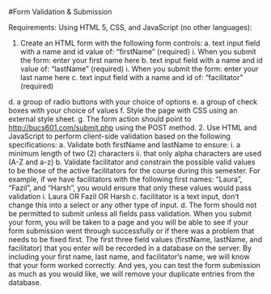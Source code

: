 #Form Validation & Submission


Requirements:
Using HTML 5, CSS, and JavaScript (no other languages):
1. Create an HTML form with the following form controls:
a. text input field with a name and id value of: “firstName” (required)
i. When you submit the form: enter your first name here
b. text input field with a name and id value of: “lastName” (required)
i. When you submit the form: enter your last name here
c. text input field with a name and id of: “facilitator” (required)

d. a group of radio buttons with your choice of options
e. a group of check boxes with your choice of values
f. Style the page with CSS using an external style sheet.
g. The form action should point to http://bucs601.com/submit.php
using the POST method.
2. Use HTML and JavaScript to perform client-side validation based on the
following specifications:
a. Validate both firstName and lastName to ensure:
i. a minimum length of two (2) characters
ii. that only alpha characters are used (A-Z and a-z)
b. Validate facilitator and constrain the possible valid values to
be those of the active facilitators for the course during this
semester. For example, if we have facilitators with the following first
names: “Laura”, “Fazil”, and “Harsh”, you would ensure that only
these values would pass validation
i. Laura OR Fazil OR Harsh
c. facilitator is a text input, don’t change this into a select or any
other type of input.
d. The form should not be permitted to submit unless all fields pass
validation.
When you submit your form, you will be taken to a page and you will be able to
see if your form submission went through successfully or if there was a problem
that needs to be fixed first. The first three field values (firstName, lastName,
and facilitator) that you enter will be recorded in a database on the server.
By including your first name, last name, and facilitator’s name, we will know that
your form worked correctly. And yes, you can test the form submission as much
as you would like, we will remove your duplicate entries from the database.